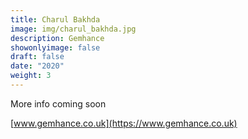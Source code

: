 ```yaml
---
title: Charul Bakhda
image: img/charul_bakhda.jpg
description: Gemhance
showonlyimage: false
draft: false
date: "2020"
weight: 3
---
```

More info coming soon

<!--StartFragment-->

[www.gemhance.co.uk](https://www.gemhance.co.uk)

<!--EndFragment-->